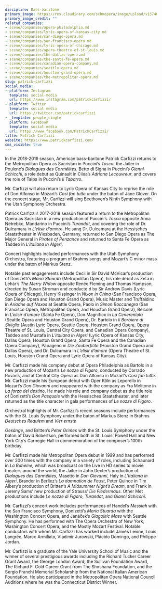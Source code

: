 ```yaml
---
discipline: Bass-baritone
primary_image: https://res.cloudinary.com/schmopera/image/upload/v1574021391/media/2019/11/PatrickCarfizzi-KenHoward_veb0sb.jpg
primary_image_credit: ""
related_companies:
- scene/companies/opera-philadelphia.md
- scene/companies/lyric-opera-of-kansas-city.md
- scene/companies/san-diego-opera.md
- scene/companies/san-francisco-opera.md
- scene/companies/lyric-opera-of-chicago.md
- scene/companies/opera-theatre-of-st-louis.md
- scene/companies/the-dallas-opera.md
- scene/companies/the-santa-fe-opera.md
- scene/companies/canadian-opera-company.md
- scene/companies/seattle-opera.md
- scene/companies/houston-grand-opera.md
- scene/companies/the-metropolitan-opera.md
slug: patrick-carfizzi
social_media:
- platform: Instagram
  template: social-media
  url: https://www.instagram.com/patrickcarfizzi/
- platform: Twitter
  template: social-media
  url: https://twitter.com/patrickcarfizzi
- _template: people_single
  platform: Facebook
  template: social-media
  url: https://www.facebook.com/PatrickCarfizzi/
title: Patrick Carfizzi
website: https://www.patrickcarfizzi.com/
cms_visible: true
---
```

In the 2018-2019 season, American bass-baritone Patrick Carfizzi returns to the Metropolitan Opera as Sacristan in Puccini’s _Tosca_, the Jailer in Poulenc’s _Dialogues des Carmélites_, Betto di Signa in Puccini’s _Gianni Schicchi_, a role debut as Quinault in Cilea’s _Adriana Lecouvreur_, and covers the role of Talpa in Puccini’s _Il Tabarro_.

Mr. Carfizzi will also return to Lyric Opera of Kansas City to reprise the role of Don Alfonso in Mozart’s _Così fan tutte_ under the baton of Jane Glover. On the concert stage, Mr. Carfizzi will sing Beethoven’s Ninth Symphony with the Utah Symphony Orchestra. 

Patrick Carfizzi’s 2017-2018 season featured a return to the Metropolitan Opera as Sacristan in a new production of Puccini’s _Tosca_ opposite Anna Netrebko, Mandarino in Puccini’s _Turandot_, and covering the role of Dr. Dulcamara in _L’elisir d’amore_. He sang Dr. Dulcamara at the Hessisches Staatstheater in Wiesbaden, Germany, returned to San Diego Opera as The Major General in _Pirates of Penzance_ and returned to Santa Fe Opera as Taddeo in _L’italiana in Algeri_.

Concert highlights included performances with the Utah Symphony Orchestra, featuring a program of Brahms songs and Mozart’s C minor mass under the baton of Markus Stenz.

Notable past engagements include Cecil in Sir David McVicar’s production of Donizetti’s _Maria Stuarda_ (Metropolitan Opera), his role debut as Zeta in Lehár’s _The Merry Widow_ opposite Renée Fleming and Thomas Hampson, directed by Susan Stroman and conducte d by Sir Andrew Davis (Lyric Opera of Chicago), Henry Kissinger in _Nixon in China_ (San Francisco Opera, San Diego Opera and Houston Grand Opera), Music Master and Truffaldino in _Ariadne auf Naxos_ at Seattle Opera, Paolo in _Simon Boccanegra_ (San Francisco Opera, Metropolitan Opera, and Houston Grand Opera), Belcore in _L’elisir d’amore_ (Santa Fe Opera), Don Magnifico in _La Cenerentola_ (Seattle Opera and Houston Grand Opera), Dr. Bartolo in _Il Barbiere di Siviglia_ (Austin Lyric Opera, Seattle Opera, Houston Grand Opera, Opera Theatre of St. Louis, Central City Opera, and Canadian Opera Company), Taddeo and Mustafa in _L’italiana in Algeri_ (Lyric Opera of Kansas City, Dallas Opera, Houston Grand Opera, Santa Fe Opera and the Canadian Opera Company), Papageno in _Die Zauberflöte_ (Houston Grand Opera and Dallas Opera), and Dr. Dulcamara in _L’elisir d’amore_ (Opera Theatre of St. Louis, Houston Grand Opera and Lyric Opera of Kansas City).

Mr. Carfizzi made his company debut at Opera Philadelphia as Bartolo in a new production of Mozart’s _Le nozze di Figaro_, conducted by Corrado Rovaris, and at Central City Opera as Don Alfonso in Mozart’s _Così fan tutte_. Mr. Carfizzi made his European debut with Oper Köln as Leporello in Mozart’s _Don Giovanni_ and reappeared with the company as Fra Melitone in _La forza del destino_. He made his role and company debut as the title role of Donizetti’s _Don Pasquale_ with the Hessisches Staatstheater, and later returned as the title character in gala performances of _Le nozze di Figaro_.

Orchestral highlights of Mr. Carfizzi’s recent seasons include performances with the St. Louis Symphony under the baton of Markus Stenz in Brahms _Deutsches Requiem_ and _Vier ernste_

_Gesänge_, and Britten’s _Peter Grimes_ with the St. Louis Symphony under the baton of David Robertson, performed both in St. Louis’ Powell Hall and New York City’s Carnegie Hall in commemoration of the composer’s 100th birthday.

Mr. Carfizzi made his Metropolitan Opera debut in 1999 and has performed over 300 times with the company in a variety of roles, including Schaunard in _La Bohème_, which was broadcast on the Live in HD series to movie theaters around the world, the Jailer in John Dexter’s production of _Dialogues des Carmélites_, Masetto in _Don Giovanni_, Haly in _L’Italiana in Algeri_, Brander in Berlioz’s _La damnation de Faust_, Peter Quince in Tim Albery’s production of Britten’s _A Midsummer Night’s Dream_, and Frank in Jeremy Sams’ new production of Strauss’ _Die Fledermaus_. Other Met productions include _Le nozze di Figaro_, _Turandot_, and _Gianni Schicchi_.

Mr. Carfizzi’s concert work includes performances of Handel’s _Messiah_ with the San Francisco Symphony, Donizetti’s _Maria Stuarda_ with the Washington Concert Opera, and Janáček’s _Glagolitic Mass_ with Seattle Symphony. He has performed with The Opera Orchestra of New York, Washington Concert Opera, and the Mostly Mozart Festival. Notable conductors with whom Mr. Carfizzi has worked include James Levine, Louis Langrée, Marco Armiliato, Vladimir Jurowski, Plácido Domingo, and Philippe Jordan.

Mr. Carfizzi is a graduate of the Yale University School of Music and the winner of several prestigious awards including the Richard Tucker Career Grant Award, the George London Award, the Sullivan Foundation Award, The Richard F. Gold Career Grant from The Shoshana Foundation, and the Sergio Franchi Memorial Scholarship from the National Italian American Foundation. He also participated in the Metropolitan Opera National Council Auditions where he was the Connecticut District Winner.